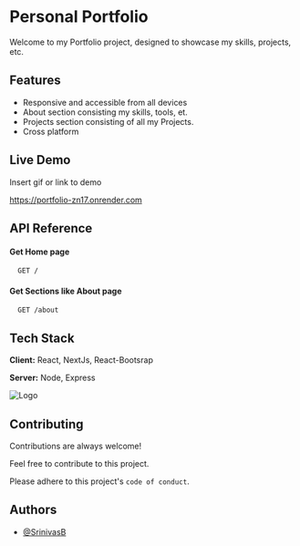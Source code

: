 
# Personal Portfolio

Welcome to my Portfolio project, designed to showcase my skills, projects, etc.


## Features

- Responsive and accessible from all devices
- About section consisting my skills, tools, et.
- Projects section consisting of all my Projects.
- Cross platform


## Live Demo

Insert gif or link to demo

https://portfolio-zn17.onrender.com
## API Reference

#### Get Home page

```http
  GET /
```

#### Get Sections like About page

```http
  GET /about
```



## Tech Stack

**Client:** React, NextJs, React-Bootsrap

**Server:** Node, Express


![Logo](https://github.com/srinivas-batthula/portfolio/blob/main/public/icon.jpg)


## Contributing

Contributions are always welcome!

Feel free to contribute to this project.

Please adhere to this project's `code of conduct`.


## Authors

- [@SrinivasB](https://www.github.com/srinivas-batthula)

